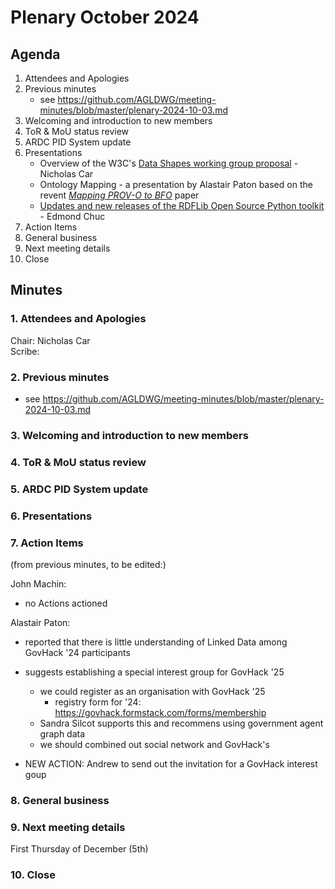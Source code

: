 # Plenary October 2024

## Agenda

1. Attendees and Apologies
2. Previous minutes
   * see https://github.com/AGLDWG/meeting-minutes/blob/master/plenary-2024-10-03.md
3. Welcoming and introduction to new members
4. ToR & MoU status review
5. ARDC PID System update
6. Presentations
     * Overview of the W3C's [Data Shapes working group proposal](https://w3c.github.io/shacl/charter-1.2/shacl-wg.html) - Nicholas Car
     * Ontology Mapping - a presentation by Alastair Paton based on the revent [_Mapping PROV-O to BFO_](https://www.arxiv.org/abs/2408.03866) paper
     * [Updates and new releases of the RDFLib Open Source Python toolkit](https://github.com/RDFLib/rdflib/releases/) - Edmond Chuc     
8. Action Items
9. General business
10. Next meeting details
11. Close

## Minutes

### 1. Attendees and Apologies

Chair: Nicholas Car  
Scribe:  


### 2. Previous minutes

* see https://github.com/AGLDWG/meeting-minutes/blob/master/plenary-2024-10-03.md
     
### 3. Welcoming and introduction to new members



### 4. ToR & MoU status review



### 5. ARDC PID System update


### 6. Presentations



### 7. Action Items

(from previous minutes, to be edited:)

John Machin:

* no Actions actioned

Alastair Paton:

* reported that there is little understanding of Linked Data among GovHack '24 participants
* suggests establishing a special interest group for GovHack '25
    * we could register as an organisation with GovHack '25
        * registry form for '24: <https://govhack.formstack.com/forms/membership>
    * Sandra Silcot supports this and recommens using government agent graph data
    * we should combined out social network and GovHack's

* NEW ACTION: Andrew to send out the invitation for a GovHack interest goup

### 8. General business

### 9. Next meeting details

First Thursday of December (5th)

### 10. Close
